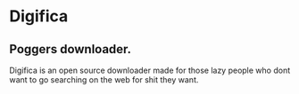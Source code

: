 # Digifica
## Poggers downloader.

Digifica is an open source downloader made for those lazy people who dont want to go searching on the web for shit they want.
